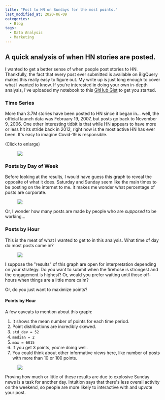 ```yaml
---
title: "Post to HN on Sundays for the most points."
last_modified_at: 2020-06-09
categories:
  - Blog
tags:
  - Data Analysis
  - Marketing
---
```


## A quick analysis of when HN stories are posted.

I wanted to get a better sense of when people post stories to HN. Thankfully, the fact that every post ever submitted is available on BigQuery makes this really easy to figure out. My write up is just long enough to cover what I wanted to know. If you're interested in doing your own in-depth analysis, I've uploaded my notebook to this [GitHub Gist](https://gist.github.com/Jessime/ee3f29cc0b73bcc17ad15f38d8dcd270) to get you started.

### Time Series

More than 3.7M stories have been posted to HN since it began in... well, the official launch data was February 19, 2007, but posts go back to November 9, 2006. One other interesting tidbit is that while HN appears to have more or less hit its stride back in 2012, right now is the most active HN has ever been. It's easy to imagine Covid-19 is responsible.

(Click to enlarge)

<figure>
	<a href="https://i.imgur.com/3sFVBf6.png"><img src="https://i.imgur.com/3sFVBf6.png"></a>
</figure>

### Posts by Day of Week

Before looking at the results, I would have guess this graph to reveal the opposite of what it does. Saturday and Sunday seem like the main times to be posting on the internet to me. It makes me wonder what percentage of posts are corporate.

<figure>
	<a href="https://i.imgur.com/x35tCd5.png"><img src="https://i.imgur.com/x35tCd5.png"></a>
</figure>

Or, I wonder how many posts are made by people who are _supposed_ to be working...

### Posts by Hour

This is the meat of what I wanted to get to in this analysis. What time of day do most posts come in?

<figure>
	<a href="https://i.imgur.com/pr0uH1v.png"><img src="https://i.imgur.com/pr0uH1v.png"></a>
</figure>

I suppose the "results" of this graph are open for interpretation depending on your strategy. Do you want to submit when the firehose is strongest and the engagement is highest? Or, would you prefer waiting until those off-hours when things are a little more calm?

Or, do you just want to maximize points?

#### Points by Hour

A few caveats to mention about this graph:

1. It shows the mean number of points for each time period.
2. Point distributions are incredibly skewed.
  1. `std_dev = 52`
  2. `median = 2`
  3. `max = 6015`
  4. If you get 3 points, you're doing well.
3. You could think about other informative views here, like number of posts with more than 10 or 100 points.

<figure>
	<a href="https://i.imgur.com/sy97k1U.png"><img src="https://i.imgur.com/sy97k1U.png"></a>
</figure>

Proving how much or little of these results are due to explosive Sunday news is a task for another day.
Intuition says that there's less overall activity on the weekend, so people are more likely to interactive with and upvote your post.
